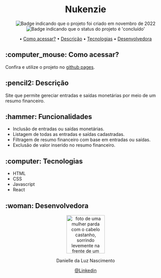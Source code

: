 <h1 align="center">Nukenzie</h1>

<p align="center">
    <img alt="Badge indicando que o projeto foi criado em novembro de 2022" src="https://img.shields.io/badge/Data%20de%20cria%C3%A7%C3%A3o-Novembro%2F2022-blue">
    <img alt="Badge indicando que o status do projeto é 'concluído'" src="https://img.shields.io/badge/Status-Concluído-yellow">
</p>

<p align="center">
    • <a href="#Como acessar">Como acessar?</a>
    • <a href="#descricao">Descrição</a>
    • <a href="#tecnologias">Tecnologias</a>
    • <a href="#Desenvolvedora">Desenvolvedora</a>
</p>

<h2 id="Como acessar"> :computer_mouse: Como acessar?</h2>

Confira e utilize o projeto no <a href="https://nukenzie-ten-sigma.vercel.app/">github pages</a>.


<h2 id="descricao">:pencil2: Descrição</h2>
Site que permite gereciar entradas e saídas monetárias por meio de um resumo financeiro.

<h2 id="funcionalidades">:hammer: Funcionalidades</h2>

- Inclusão de entradas ou saídas monetárias.
- Listagem de todas as entradas e saídas cadastradas.
- Filtragem de resumo financeiro com base em entradas ou saídas.
- Exclusão de valor inserido no resumo financeiro.

<h2 id="tecnologias">:computer: Tecnologias</h2>

- HTML
- CSS
- Javascript
- React

<h2 id="Desenvolvedora">:woman: Desenvolvedora</h2>

<p align="center">
  <a href="https://github.com/Danielle-Luz">
    <img width="120px" src="https://avatars.githubusercontent.com/u/99164019?v=4" alt="foto de uma mulher parda com o cabelo castanho, sorrindo levemente na frente de um fundo verde com bits">
  </a>
</p>
<p align="center">
Danielle da Luz Nascimento
</p>
<p align="center">
<a href="https://www.linkedin.com/in/danielle-da-luz-nascimento/">@Linkedin</a>
</p>
